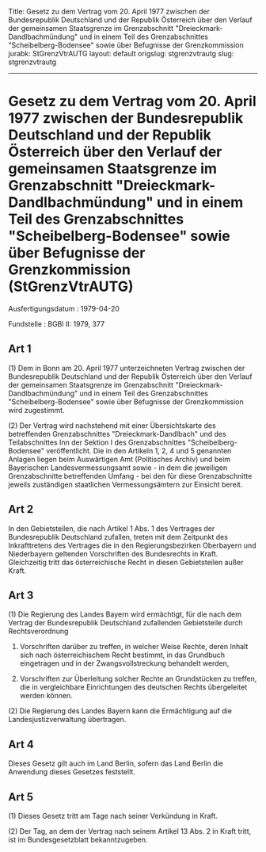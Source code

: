 Title: Gesetz zu dem Vertrag vom 20. April 1977 zwischen der Bundesrepublik Deutschland
  und der Republik Österreich über den Verlauf der gemeinsamen Staatsgrenze im Grenzabschnitt
  "Dreieckmark-Dandlbachmündung" und in einem Teil des Grenzabschnittes "Scheibelberg-Bodensee"
  sowie über Befugnisse der Grenzkommission
jurabk: StGrenzVtrAUTG
layout: default
origslug: stgrenzvtrautg
slug: stgrenzvtrautg

---

# Gesetz zu dem Vertrag vom 20. April 1977 zwischen der Bundesrepublik Deutschland und der Republik Österreich über den Verlauf der gemeinsamen Staatsgrenze im Grenzabschnitt "Dreieckmark-Dandlbachmündung" und in einem Teil des Grenzabschnittes "Scheibelberg-Bodensee" sowie über Befugnisse der Grenzkommission (StGrenzVtrAUTG)

Ausfertigungsdatum
:   1979-04-20

Fundstelle
:   BGBl II: 1979, 377



## Art 1

(1) Dem in Bonn am 20. April 1977 unterzeichneten Vertrag zwischen der
Bundesrepublik Deutschland und der Republik Österreich über den
Verlauf der gemeinsamen Staatsgrenze im Grenzabschnitt "Dreieckmark-
Dandlbachmündung" und in einem Teil des Grenzabschnittes
"Scheibelberg-Bodensee" sowie über Befugnisse der Grenzkommission wird
zugestimmt.

(2) Der Vertrag wird nachstehend mit einer Übersichtskarte des
betreffenden Grenzabschnittes "Dreieckmark-Dandlbach" und des
Teilabschnittes Inn der Sektion I des Grenzabschnittes "Scheibelberg-
Bodensee" veröffentlicht. Die in den Artikeln 1, 2, 4 und 5 genannten
Anlagen liegen beim Auswärtigen Amt (Politisches Archiv) und beim
Bayerischen Landesvermessungsamt sowie - in dem die jeweiligen
Grenzabschnitte betreffenden Umfang - bei den für diese
Grenzabschnitte jeweils zuständigen staatlichen Vermessungsämtern zur
Einsicht bereit.


## Art 2

In den Gebietsteilen, die nach Artikel 1 Abs. 1 des Vertrages der
Bundesrepublik Deutschland zufallen, treten mit dem Zeitpunkt des
Inkrafttretens des Vertrages die in den Regierungsbezirken Oberbayern
und Niederbayern geltenden Vorschriften des Bundesrechts in Kraft.
Gleichzeitig tritt das österreichische Recht in diesen Gebietsteilen
außer Kraft.


## Art 3

(1) Die Regierung des Landes Bayern wird ermächtigt, für die nach dem
Vertrag der Bundesrepublik Deutschland zufallenden Gebietsteile durch
Rechtsverordnung

1.  Vorschriften darüber zu treffen, in welcher Weise Rechte, deren Inhalt
    sich nach österreichischem Recht bestimmt, in das Grundbuch
    eingetragen und in der Zwangsvollstreckung behandelt werden,


2.  Vorschriften zur Überleitung solcher Rechte an Grundstücken zu
    treffen, die in vergleichbare Einrichtungen des deutschen Rechts
    übergeleitet werden können.




(2) Die Regierung des Landes Bayern kann die Ermächtigung auf die
Landesjustizverwaltung übertragen.


## Art 4

Dieses Gesetz gilt auch im Land Berlin, sofern das Land Berlin die
Anwendung dieses Gesetzes feststellt.


## Art 5

(1) Dieses Gesetz tritt am Tage nach seiner Verkündung in Kraft.

(2) Der Tag, an dem der Vertrag nach seinem Artikel 13 Abs. 2 in Kraft
tritt, ist im Bundesgesetzblatt bekanntzugeben.

